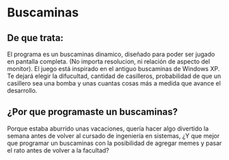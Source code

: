 # Buscaminas

## De que trata:
El programa es un buscaminas dinamico, diseñado para poder ser jugado en pantalla completa. (No importa resolucion, ni relación de aspecto del monitor).
El juego está inspirado en el antiguo buscaminas de Windows XP. Te dejará elegir la difucultad, cantidad de casilleros, probabilidad de que un casillero sea una bomba y unas cuantas cosas más a medida que avance el desarrollo.

## ¿Por que programaste un buscaminas?
Porque estaba aburrido unas vacaciones, quería hacer algo divertido la semana antes de volver al cursado de ingeniería en sistemas, ¿Y que mejor que programar un buscaminas con la posibilidad de agregar memes y pasar el rato antes de volver a la facultad?
